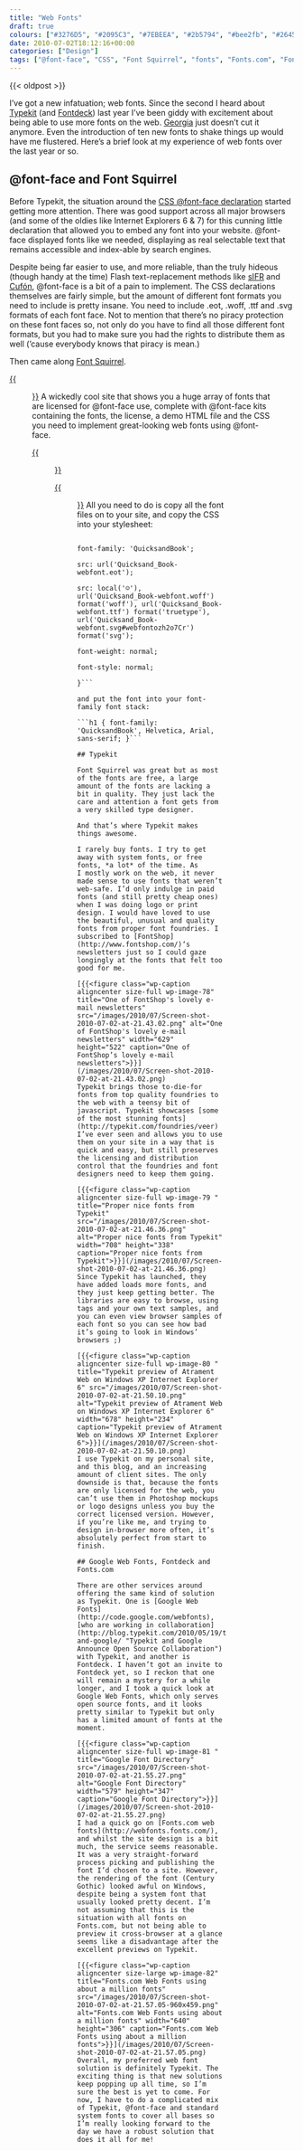 ```yaml
---
title: "Web Fonts"
draft: true
colours: ["#3276D5", "#2095C3", "#7EBEEA", "#2b5794", "#bee2fb", "#264571", "#20afc3"]
date: 2010-07-02T18:12:16+00:00
categories: ["Design"]
tags: ["@font-face", "CSS", "Font Squirrel", "fonts", "Fonts.com", "Fontshop", "Google Web Fonts", "typekit"]
---
```


{{< oldpost >}}

I’ve got a new infatuation; web fonts. Since the second I heard about [Typekit](http://typekit.com) (and [Fontdeck](http://fontdeck.com/)) last year I’ve been giddy with excitement about being able to use more fonts on the web. [Georgia](http://en.wikipedia.org/wiki/Georgia_font "Georgia on Wikipedia") just doesn’t cut it anymore. Even the introduction of ten new fonts to shake things up would have me flustered. Here’s a brief look at my experience of web fonts over the last year or so.

## @font-face and Font Squirrel

Before Typekit, the situation around the [CSS @font-face declaration](http://www.alistapart.com/articles/cssatten/) started getting more attention. There was good support across all major browsers (and some of the oldies like Internet Explorers 6 &amp; 7) for this cunning little declaration that allowed you to embed any font into your website. @font-face displayed fonts like we needed, displaying as real selectable text that remains accessible and index-able by search engines.

Despite being far easier to use, and more reliable, than the truly hideous (though handy at the time) Flash text-replacement methods like [sIFR](http://wiki.novemberborn.net/sifr3/) and [Cufón](http://cufon.shoqolate.com/generate/), @font-face is a bit of a pain to implement. The CSS declarations themselves are fairly simple, but the amount of different font formats you need to include is pretty insane. You need to include .eot, .woff, .ttf and .svg formats of each font face. Not to mention that there’s no piracy protection on these font faces so, not only do you have to find all those different font formats, but you had to make sure you had the rights to distribute them as well (’cause everybody knows that piracy is mean.)

Then came along [Font Squirrel](http://www.fontsquirrel.com/).

[{{<figure class="wp-caption aligncenter size-full wp-image-75 " title="Quicksand font at Font Squirrel" src="/images/2010/07/Screen-shot-2010-07-02-at-21.31.14.png" alt="Quicksand font at Font Squirrel" width="627" height="331" caption="Quicksand font at Font Squirrel">}}](/images/2010/07/Screen-shot-2010-07-02-at-21.31.14.png)
A wickedly cool site that shows you a huge array of fonts that are licensed for @font-face use, complete with @font-face kits containing the fonts, the license, a demo HTML file and the CSS you need to implement great-looking web fonts using @font-face.

[{{<figure class="wp-caption aligncenter size-full wp-image-76 " title="Font Squirrel @font-face kit download" src="/images/2010/07/Screen-shot-2010-07-02-at-21.32.52.png" alt="Font Squirrel @font-face kit download" width="572" height="276" caption="Font Squirrel @font-face kit download">}}](/images/2010/07/Screen-shot-2010-07-02-at-21.32.52.png)

[{{<figure class="wp-caption aligncenter size-full wp-image-77" title="All the files in the Font Squirrel @font-face kit" src="/images/2010/07/Screen-shot-2010-07-02-at-21.37.41.png" alt="All the files in the Font Squirrel @font-face kit" width="513" height="681" caption="All the files in the Font Squirrel @font-face kit">}}](/images/2010/07/Screen-shot-2010-07-02-at-21.37.41.png)
All you need to do is copy all the font files on to your site, and copy the CSS into your stylesheet:

```@font-face {

font-family: 'QuicksandBook';

src: url('Quicksand_Book-webfont.eot');

src: local('☺'), url('Quicksand_Book-webfont.woff') format('woff'), url('Quicksand_Book-webfont.ttf') format('truetype'), url('Quicksand_Book-webfont.svg#webfontozh2o7Cr') format('svg');

font-weight: normal;

font-style: normal;

}```

and put the font into your font-family font stack:

```h1 { font-family: 'QuicksandBook', Helvetica, Arial, sans-serif; }```

## Typekit

Font Squirrel was great but as most of the fonts are free, a large amount of the fonts are lacking a bit in quality. They just lack the care and attention a font gets from a very skilled type designer.

And that’s where Typekit makes things awesome.

I rarely buy fonts. I try to get away with system fonts, or free fonts, *a lot* of the time. As I mostly work on the web, it never made sense to use fonts that weren’t web-safe. I’d only indulge in paid fonts (and still pretty cheap ones) when I was doing logo or print design. I would have loved to use the beautiful, unusual and quality fonts from proper font foundries. I subscribed to [FontShop](http://www.fontshop.com/)‘s newsletters just so I could gaze longingly at the fonts that felt too good for me.

[{{<figure class="wp-caption aligncenter size-full wp-image-78" title="One of FontShop's lovely e-mail newsletters" src="/images/2010/07/Screen-shot-2010-07-02-at-21.43.02.png" alt="One of FontShop's lovely e-mail newsletters" width="629" height="522" caption="One of FontShop’s lovely e-mail newsletters">}}](/images/2010/07/Screen-shot-2010-07-02-at-21.43.02.png)
Typekit brings those to-die-for fonts from top quality foundries to the web with a teensy bit of javascript. Typekit showcases [some of the most stunning fonts](http://typekit.com/foundries/veer) I’ve ever seen and allows you to use them on your site in a way that is quick and easy, but still preserves the licensing and distribution control that the foundries and font designers need to keep them going.

[{{<figure class="wp-caption aligncenter size-full wp-image-79 " title="Proper nice fonts from Typekit" src="/images/2010/07/Screen-shot-2010-07-02-at-21.46.36.png" alt="Proper nice fonts from Typekit" width="708" height="338" caption="Proper nice fonts from Typekit">}}](/images/2010/07/Screen-shot-2010-07-02-at-21.46.36.png)
Since Typekit has launched, they have added loads more fonts, and they just keep getting better. The libraries are easy to browse, using tags and your own text samples, and you can even view browser samples of each font so you can see how bad it’s going to look in Windows’ browsers ;)

[{{<figure class="wp-caption aligncenter size-full wp-image-80 " title="Typekit preview of Atrament Web on Windows XP Internet Explorer 6" src="/images/2010/07/Screen-shot-2010-07-02-at-21.50.10.png" alt="Typekit preview of Atrament Web on Windows XP Internet Explorer 6" width="678" height="234" caption="Typekit preview of Atrament Web on Windows XP Internet Explorer 6">}}](/images/2010/07/Screen-shot-2010-07-02-at-21.50.10.png)
I use Typekit on my personal site, and this blog, and an increasing amount of client sites. The only downside is that, because the fonts are only licensed for the web, you can’t use them in Photoshop mockups or logo designs unless you buy the correct licensed version. However, if you’re like me, and trying to design in-browser more often, it’s absolutely perfect from start to finish.

## Google Web Fonts, Fontdeck and Fonts.com

There are other services around offering the same kind of solution as Typekit. One is [Google Web Fonts](http://code.google.com/webfonts), [who are working in collaboration](http://blog.typekit.com/2010/05/19/typekit-and-google/ "Typekit and Google Announce Open Source Collaboration") with Typekit, and another is Fontdeck. I haven’t got an invite to Fontdeck yet, so I reckon that one will remain a mystery for a while longer, and I took a quick look at Google Web Fonts, which only serves open source fonts, and it looks pretty similar to Typekit but only has a limited amount of fonts at the moment.

[{{<figure class="wp-caption aligncenter size-full wp-image-81 " title="Google Font Directory" src="/images/2010/07/Screen-shot-2010-07-02-at-21.55.27.png" alt="Google Font Directory" width="579" height="347" caption="Google Font Directory">}}](/images/2010/07/Screen-shot-2010-07-02-at-21.55.27.png)
I had a quick go on [Fonts.com web fonts](http://webfonts.fonts.com/), and whilst the site design is a bit much, the service seems reasonable. It was a very straight-forward process picking and publishing the font I’d chosen to a site. However, the rendering of the font (Century Gothic) looked awful on Windows, despite being a system font that usually looked pretty decent. I’m not assuming that this is the situation with all fonts on Fonts.com, but not being able to preview it cross-browser at a glance seems like a disadvantage after the excellent previews on Typekit.

[{{<figure class="wp-caption aligncenter size-large wp-image-82" title="Fonts.com Web Fonts using about a million fonts" src="/images/2010/07/Screen-shot-2010-07-02-at-21.57.05-960x459.png" alt="Fonts.com Web Fonts using about a million fonts" width="640" height="306" caption="Fonts.com Web Fonts using about a million fonts">}}](/images/2010/07/Screen-shot-2010-07-02-at-21.57.05.png)
Overall, my preferred web font solution is definitely Typekit. The exciting thing is that new solutions keep popping up all time, so I’m sure the best is yet to come. For now, I have to do a complicated mix of Typekit, @font-face and standard system fonts to cover all bases so I’m really looking forward to the day we have a robust solution that does it all for me!
